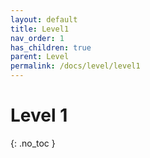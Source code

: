 ```yaml
---
layout: default
title: Level1
nav_order: 1
has_children: true
parent: Level
permalink: /docs/level/level1
---
```


# Level 1
{: .no_toc }

